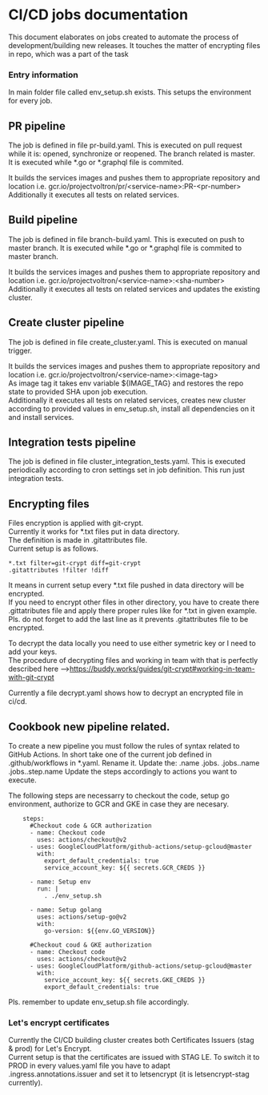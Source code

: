 # CI/CD jobs documentation
This document elaborates on jobs created to automate the process of development/building  new releases.
It touches the matter of encrypting files in repo, which was a part of the task

### Entry information
In main folder file called env_setup.sh exists. This setups the environment for every job.

## PR pipeline
The job is defined in file pr-build.yaml. This is executed on pull request while it is: opened, synchronize or reopened. The branch related is master.
It is executed while *.go or *.graphql file is commited.

It builds the services images and pushes them to appropriate repository and location i.e.
gcr.io/projectvoltron/pr/\<service-name\>:PR-\<pr-number\>  
Additionally it executes all tests on related services.

## Build pipeline
The job is defined in file branch-build.yaml. This is executed on push to master branch.
It is executed while *.go or *.graphql file is commited to master branch.

It builds the services images and pushes them to appropriate repository and location i.e.
gcr.io/projectvoltron/\<service-name\>:\<sha-number\>  
Additionally it executes all tests on related services and updates the existing cluster.

## Create cluster pipeline
The job is defined in file create_cluster.yaml. This is executed on manual trigger.

It builds the services images and pushes them to appropriate repository and location i.e.
gcr.io/projectvoltron/\<service-name\>:\<image-tag\>  
As image tag it takes env variable ${IMAGE_TAG} and restores the repo state to provided SHA upon job execution.  
Additionally it executes all tests on related services, creates new cluster according to provided values in env_setup.sh, install all dependencies on it and install services.

## Integration tests pipeline
The job is defined in file cluster_integration_tests.yaml. This is executed periodically according to cron settings set in job definition. This run just integration tests.

## Encrypting files
Files encryption is applied with git-crypt.  
Currently it works for *.txt files put in data directory.  
The definition is made in .gitattributes file.  
Current setup is as follows.  
```
*.txt filter=git-crypt diff=git-crypt
.gitattributes !filter !diff
```
It means in current setup every *.txt file pushed in data directory will be encrypted.  
If you need to encrypt other files in other directory, you have to create there .gittatributes file and apply there proper rules like  for *.txt in given example. Pls. do not forget to add the last line as it prevents .gitattributes file to be encrypted.

To decrypt the data locally you need to use either symetric key or I need to add your keys.  
The procedure of decrypting files and working in team with that is perfectly described here -->https://buddy.works/guides/git-crypt#working-in-team-with-git-crypt

Currently a file decrypt.yaml shows how to decrypt an encrypted file in ci/cd.

## Cookbook new pipeline related.
To create a new pipeline you must follow the rules of syntax related to GitHub Actions.
In short take one of the current job defined in .github/workflows in *.yaml. Rename it. Update the:
.name
.jobs.<jobs-name>
.jobs.<jobs-name>.name
.jobs.<jobs-name>.step.name
Update the steps accordingly to actions you want to execute.

The following steps are necessarry to checkout the code, setup go environment, authorize to GCR and GKE in case they are necesary.
```
    steps:    
      #Checkout code & GCR authorization
      - name: Checkout code
        uses: actions/checkout@v2
      - uses: GoogleCloudPlatform/github-actions/setup-gcloud@master
        with:
          export_default_credentials: true
          service_account_key: ${{ secrets.GCR_CREDS }}

      - name: Setup env
        run: |
          . ./env_setup.sh

      - name: Setup golang
        uses: actions/setup-go@v2
        with:
          go-version: ${{env.GO_VERSION}}

      #Checkout coud & GKE authorization
      - name: Checkout code
        uses: actions/checkout@v2
      - uses: GoogleCloudPlatform/github-actions/setup-gcloud@master
        with:
          service_account_key: ${{ secrets.GKE_CREDS }}
          export_default_credentials: true
```
Pls. remember to update env_setup.sh file accordingly.

### Let's encrypt certificates
Currently the CI/CD building cluster creates both Certificates Issuers (stag & prod) for Let's Encrypt.  
Current setup is that the certificates are issued with STAG LE. To switch it to PROD in every values.yaml file you have to adapt .ingress.annotations.issuer and set it to letsencrypt (it is letsencrypt-stag currently).


